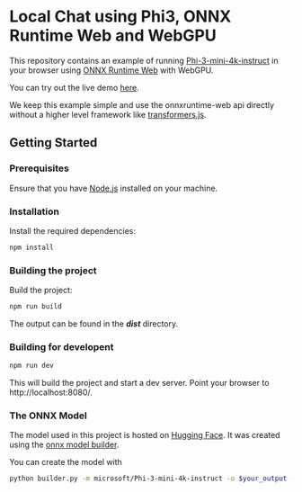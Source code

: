 # Local Chat using Phi3, ONNX Runtime Web and WebGPU

This repository contains an example of running [Phi-3-mini-4k-instruct](https://huggingface.co/microsoft/Phi-3-mini-4k-instruct) in your browser using [ONNX Runtime Web](https://github.com/microsoft/onnxruntime) with WebGPU.

You can try out the live demo [here](https://guschmue.github.io/ort-webgpu/chat/index.html).

We keep this example simple and use the onnxruntime-web api directly without a 
higher level framework like [transformers.js](https://github.com/xenova/transformers.js).

## Getting Started

### Prerequisites

Ensure that you have [Node.js](https://nodejs.org/) installed on your machine.

### Installation

Install the required dependencies:

```sh
npm install
```

### Building the project

Build the project:

```sh
npm run build
```

The output can be found in the ***dist*** directory.

### Building for developent

```sh
npm run dev
```

This will build the project and start a dev server.
Point your browser to http://localhost:8080/.

### The ONNX Model

The model used in this project is hosted on [Hugging Face](https://huggingface.co/schmuell/phi3-int4). It was created using the [onnx model builder](https://github.com/microsoft/onnxruntime-genai/tree/main/src/python/py/models).

You can create the model with 

```sh
python builder.py -m microsoft/Phi-3-mini-4k-instruct -o $your_output -p int4 -e web
```
